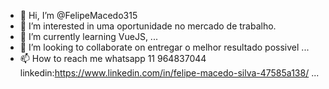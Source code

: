- 👋 Hi, I’m @FelipeMacedo315
- 👀 I’m interested in uma oportunidade no mercado de trabalho.
- 🌱 I’m currently learning VueJS, ...
- 💞️ I’m looking to collaborate on entregar o melhor resultado possivel  ...
- 📫 How to reach me whatsapp 11 964837044 linkedin:https://www.linkedin.com/in/felipe-macedo-silva-47585a138/ ...

<!---
FelipeMacedo315/FelipeMacedo315 is a ✨ special ✨ repository because its `README.md` (this file) appears on your GitHub profile.
You can click the Preview link to take a look at your changes.
--->
